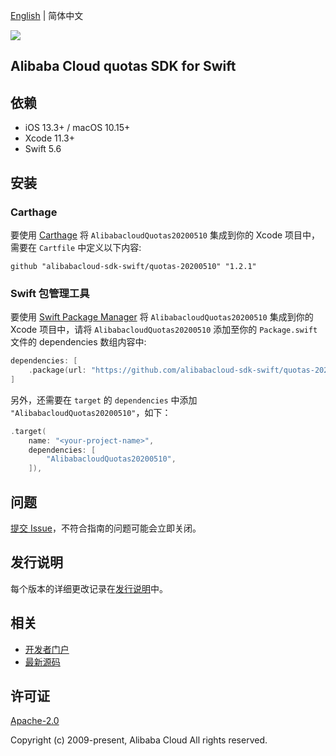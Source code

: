 [English](README.md) | 简体中文

![](https://aliyunsdk-pages.alicdn.com/icons/AlibabaCloud.svg)

## Alibaba Cloud quotas SDK for Swift

## 依赖

- iOS 13.3+ / macOS 10.15+
- Xcode 11.3+
- Swift 5.6

## 安装

### Carthage

要使用 [Carthage](https://github.com/Carthage/Carthage) 将 `AlibabacloudQuotas20200510` 集成到你的 Xcode 项目中，需要在 `Cartfile` 中定义以下内容:

```ogdl
github "alibabacloud-sdk-swift/quotas-20200510" "1.2.1"
```

### Swift 包管理工具

要使用 [Swift Package Manager](https://swift.org/package-manager/) 将 `AlibabacloudQuotas20200510` 集成到你的 Xcode 项目中，请将 `AlibabacloudQuotas20200510` 添加至你的 `Package.swift` 文件的 dependencies 数组内容中:

```swift
dependencies: [
    .package(url: "https://github.com/alibabacloud-sdk-swift/quotas-20200510.git", from: "1.2.1")
]
```

另外，还需要在 `target` 的 `dependencies` 中添加 `"AlibabacloudQuotas20200510"`，如下：

```swift
.target(
    name: "<your-project-name>",
    dependencies: [
        "AlibabacloudQuotas20200510",
    ]),
```

## 问题

[提交 Issue](https://github.com/alibabacloud-sdk-swift/quotas-20200510/issues/new)，不符合指南的问题可能会立即关闭。

## 发行说明

每个版本的详细更改记录在[发行说明](./ChangeLog.txt)中。

## 相关

* [开发者门户](https://next.api.aliyun.com/home)
* [最新源码](https://github.com/alibabacloud-sdk-swift/quotas-20200510)

## 许可证

[Apache-2.0](http://www.apache.org/licenses/LICENSE-2.0)

Copyright (c) 2009-present, Alibaba Cloud All rights reserved.
